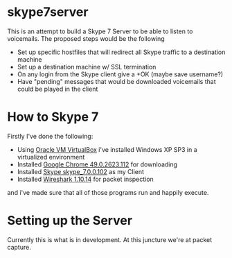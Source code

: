 # skype7server
This is an attempt to build a Skype 7 Server to be able to listen to voicemails. The proposed steps would be the following
- Set up specific hostfiles that will redirect all Skype traffic to a destination machine
- Set up a destination machine w/ SSL termination
- On any login from the Skype client give a +OK (maybe save username?)
- Have "pending" messages that would be downloaded voicemails that could be played in the client

# How to Skype 7
Firstly I've done the following:
- Using [Oracle VM VirtualBox](https://www.virtualbox.org/) i've installed Windows XP SP3 in a virtualized environment
- Installed [Google Chrome 49.0.2623.112](https://archive.org/download/49.0.2623.112ChromeInstaller/49.0.2623.112_chrome_installer.exe) for downloading
- Installed [Skype skype_7.0.0.102](http://www.skaip.org/skype-7-0-0-102-for-windows) as my Client
- Installed [Wireshark 1.10.14](https://2.na.dl.wireshark.org/win32/all-versions/Wireshark-win32-1.10.14.exe) for packet inspection

and i've made sure that all of those programs run and happily execute.

# Setting up the Server
Currently this is what is in development. At this juncture we're at packet capture.
